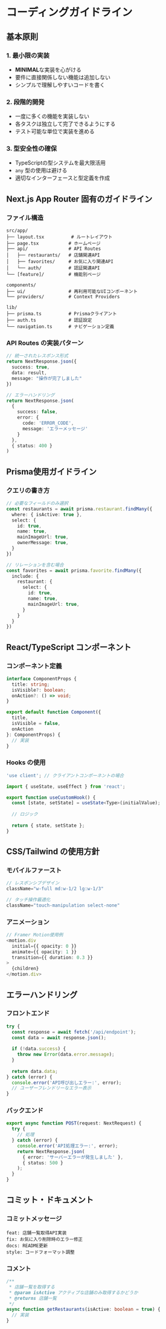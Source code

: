 # コーディングガイドライン

## 基本原則

### 1. 最小限の実装
- **MINIMAL**な実装を心がける
- 要件に直接関係しない機能は追加しない
- シンプルで理解しやすいコードを書く

### 2. 段階的開発
- 一度に多くの機能を実装しない
- 各タスクは独立して完了できるようにする
- テスト可能な単位で実装を進める

### 3. 型安全性の確保
- TypeScriptの型システムを最大限活用
- `any` 型の使用は避ける
- 適切なインターフェースと型定義を作成

## Next.js App Router 固有のガイドライン

### ファイル構造
```
src/app/
├── layout.tsx          # ルートレイアウト
├── page.tsx           # ホームページ
├── api/               # API Routes
│   ├── restaurants/   # 店舗関連API
│   ├── favorites/     # お気に入り関連API
│   └── auth/          # 認証関連API
└── [feature]/         # 機能別ページ

components/
├── ui/                # 再利用可能なUIコンポーネント
└── providers/         # Context Providers

lib/
├── prisma.ts          # Prismaクライアント
├── auth.ts            # 認証設定
└── navigation.ts      # ナビゲーション定義
```

### API Routes の実装パターン
```typescript
// 統一されたレスポンス形式
return NextResponse.json({
  success: true,
  data: result,
  message: "操作が完了しました"
})

// エラーハンドリング
return NextResponse.json(
  { 
    success: false,
    error: {
      code: 'ERROR_CODE',
      message: 'エラーメッセージ'
    }
  },
  { status: 400 }
)
```

## Prisma使用ガイドライン

### クエリの書き方
```typescript
// 必要なフィールドのみ選択
const restaurants = await prisma.restaurant.findMany({
  where: { isActive: true },
  select: {
    id: true,
    name: true,
    mainImageUrl: true,
    ownerMessage: true,
  }
})

// リレーションを含む場合
const favorites = await prisma.favorite.findMany({
  include: {
    restaurant: {
      select: {
        id: true,
        name: true,
        mainImageUrl: true,
      }
    }
  }
})
```

## React/TypeScript コンポーネント

### コンポーネント定義
```typescript
interface ComponentProps {
  title: string;
  isVisible?: boolean;
  onAction?: () => void;
}

export default function Component({ 
  title, 
  isVisible = false, 
  onAction 
}: ComponentProps) {
  // 実装
}
```

### Hooks の使用
```typescript
'use client'; // クライアントコンポーネントの場合

import { useState, useEffect } from 'react';

export function useCustomHook() {
  const [state, setState] = useState<Type>(initialValue);
  
  // ロジック
  
  return { state, setState };
}
```

## CSS/Tailwind の使用方針

### モバイルファースト
```typescript
// レスポンシブデザイン
className="w-full md:w-1/2 lg:w-1/3"

// タッチ操作最適化
className="touch-manipulation select-none"
```

### アニメーション
```typescript
// Framer Motion使用例
<motion.div
  initial={{ opacity: 0 }}
  animate={{ opacity: 1 }}
  transition={{ duration: 0.3 }}
>
  {children}
</motion.div>
```

## エラーハンドリング

### フロントエンド
```typescript
try {
  const response = await fetch('/api/endpoint');
  const data = await response.json();
  
  if (!data.success) {
    throw new Error(data.error.message);
  }
  
  return data.data;
} catch (error) {
  console.error('API呼び出しエラー:', error);
  // ユーザーフレンドリーなエラー表示
}
```

### バックエンド
```typescript
export async function POST(request: NextRequest) {
  try {
    // 処理
  } catch (error) {
    console.error('API処理エラー:', error);
    return NextResponse.json(
      { error: 'サーバーエラーが発生しました' },
      { status: 500 }
    );
  }
}
```

## コミット・ドキュメント

### コミットメッセージ
```
feat: 店舗一覧取得API実装
fix: お気に入り削除時のエラー修正
docs: README更新
style: コードフォーマット調整
```

### コメント
```typescript
/**
 * 店舗一覧を取得する
 * @param isActive アクティブな店舗のみ取得するかどうか
 * @returns 店舗一覧
 */
async function getRestaurants(isActive: boolean = true) {
  // 実装
}
```